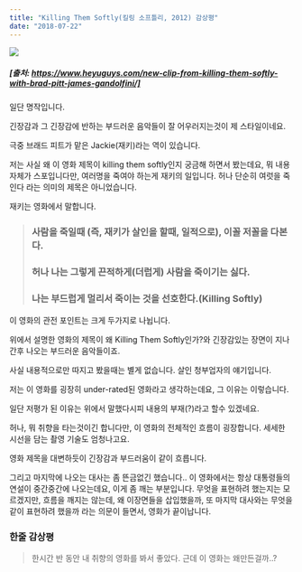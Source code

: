 ```yaml
---
title: "Killing Them Softly(킬링 소프틀리, 2012) 감상평"
date: "2018-07-22"
---
```


![](https://i2.wp.com/www.heyuguys.com/images/2012/11/Killing-Them-Softly-Quad-Poster.jpg?w=1152&ssl=1)

##### [출처: https://www.heyuguys.com/new-clip-from-killing-them-softly-with-brad-pitt-james-gandolfini/]

일단 명작입니다.

긴장감과 그 긴장감에 반하는 부드러운 음악들이 잘 어우러지는것이 제 스타일이네요.

극중 브래드 피트가 맡은 Jackie(재키)라는 역이 있습니다.

저는 사실 왜 이 영화 제목이 killing them softly인지 궁금해 하면서 봤는데요,
뭐 내용자체가 스포입니다만, 여러명을 죽여야 하는게 재키의 일입니다.
허나 단순히 여럿을 죽인다 라는 의미의 제목은 아니었습니다.

재키는 영화에서 말합니다.

> ### 사람을 죽일때 (즉, 재키가 살인을 할때, 일적으로), 이꼴 저꼴을 다본다.
>
> ### 허나 나는 그렇게 끈적하게(더럽게) 사람을 죽이기는 싫다.
>
> ### 나는 부드럽게 멀리서 죽이는 것을 선호한다.(Killing Softly)

이 영화의 관전 포인트는 크게 두가지로 나뉩니다.

위에서 설명한 영화의 제목이 왜 Killing Them Softly인가?와
긴장감있는 장면이 지나간후 나오는 부드러운 음악들이죠.

사실 내용적으로만 따지고 봤을때는 별게 없습니다. 살인 청부업자의 얘기입니다.

저는 이 영화를 굉장히 under-rated된 영화라고 생각하는데요,
그 이유는 이렇습니다.

일단 저평가 된 이유는 위에서 말했다시피 내용의 부재(?)라고 할수 있겠네요.

허나, 뭐 취향을 타는것이긴 합니다만, 이 영화의 전체적인 흐름이 굉장합니다.
세세한 시선을 담는 촬영 기술도 엄청나고요.

영화 제목을 대변하듯이 긴장감과 부드러움이 같이 흐릅니다.

그리고 마지막에 나오는 대사는 좀 뜬금없긴 했습니다..
이 영화에서는 항상 대통령들의 연설이 중간중간에 나오는데요,
이게 좀 깨는 부분입니다.
무엇을 표현하려 했는지는 모르겠지만, 흐름을 깨지는 않는데, 왜 이장면들을 삽입했을까, 또 마지막 대사와는 무엇을 같이 표현하려 했을까 라는 의문이 들면서, 영화가 끝이납니다.

### 한줄 감상평

> 한시간 반 동안 내 취향의 영화를 봐서 좋았다. 근데 이 영화는 왜만든걸까..?
